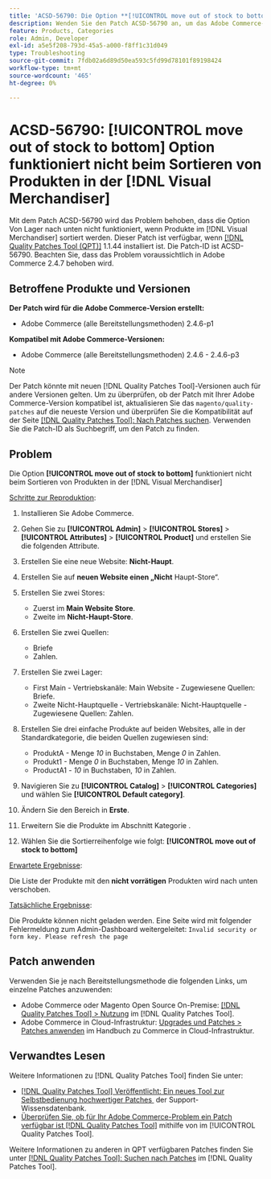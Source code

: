 ```yaml
---
title: 'ACSD-56790: Die Option **[!UICONTROL move out of stock to bottom]** funktioniert nicht beim Sortieren von Produkten in der  [!DNL Visual Merchandiser]'
description: Wenden Sie den Patch ACSD-56790 an, um das Adobe Commerce-Problem zu beheben, bei dem die Option „Von Lager nach unten verschieben“ beim Sortieren von Produkten im Visual Merchandiser nicht funktioniert.
feature: Products, Categories
role: Admin, Developer
exl-id: a5e5f208-793d-45a5-a000-f8ff1c31d049
type: Troubleshooting
source-git-commit: 7fdb02a6d89d50ea593c5fd99d78101f89198424
workflow-type: tm+mt
source-wordcount: '465'
ht-degree: 0%

---
```


# ACSD-56790: **[!UICONTROL move out of stock to bottom]** Option funktioniert nicht beim Sortieren von Produkten in der [!DNL Visual Merchandiser]

Mit dem Patch ACSD-56790 wird das Problem behoben, dass die Option Von Lager nach unten nicht funktioniert, wenn Produkte im [!DNL Visual Merchandiser] sortiert werden. Dieser Patch ist verfügbar, wenn [[!DNL Quality Patches Tool (QPT)]](https://experienceleague.adobe.com/de/docs/commerce-operations/tools/quality-patches-tool/quality-patches-tool-to-self-serve-quality-patches) 1.1.44 installiert ist. Die Patch-ID ist ACSD-56790. Beachten Sie, dass das Problem voraussichtlich in Adobe Commerce 2.4.7 behoben wird.

## Betroffene Produkte und Versionen

**Der Patch wird für die Adobe Commerce-Version erstellt:**

* Adobe Commerce (alle Bereitstellungsmethoden) 2.4.6-p1

**Kompatibel mit Adobe Commerce-Versionen:**

* Adobe Commerce (alle Bereitstellungsmethoden) 2.4.6 - 2.4.6-p3

>[!NOTE]
>
>Der Patch könnte mit neuen [!DNL Quality Patches Tool]-Versionen auch für andere Versionen gelten. Um zu überprüfen, ob der Patch mit Ihrer Adobe Commerce-Version kompatibel ist, aktualisieren Sie das `magento/quality-patches` auf die neueste Version und überprüfen Sie die Kompatibilität auf der Seite [[!DNL Quality Patches Tool]: Nach Patches suchen](https://experienceleague.adobe.com/tools/commerce-quality-patches/index.html?lang=de). Verwenden Sie die Patch-ID als Suchbegriff, um den Patch zu finden.

## Problem

Die Option **[!UICONTROL move out of stock to bottom]** funktioniert nicht beim Sortieren von Produkten in der [!DNL Visual Merchandiser]

<u>Schritte zur Reproduktion</u>:

1. Installieren Sie Adobe Commerce.
1. Gehen Sie zu **[!UICONTROL Admin]** > **[!UICONTROL Stores]** > **[!UICONTROL Attributes]** > **[!UICONTROL Product]** und erstellen Sie die folgenden Attribute.
1. Erstellen Sie eine neue Website: **Nicht-Haupt**.
1. Erstellen Sie auf **neuen Website einen „Nicht** Haupt-Store“.
1. Erstellen Sie zwei Stores:

   * Zuerst im **Main Website Store**.
   * Zweite im **Nicht-Haupt-Store**.

1. Erstellen Sie zwei Quellen:
   * Briefe
   * Zahlen.

1. Erstellen Sie zwei Lager:
   * First Main - Vertriebskanäle: Main Website - Zugewiesene Quellen: Briefe.
   * Zweite Nicht-Hauptquelle - Vertriebskanäle: Nicht-Hauptquelle - Zugewiesene Quellen: Zahlen.

1. Erstellen Sie drei einfache Produkte auf beiden Websites, alle in der Standardkategorie, die beiden Quellen zugewiesen sind:

   * ProduktA - Menge *10* in Buchstaben, Menge *0* in Zahlen.
   * Produkt1 - Menge *0* in Buchstaben, Menge *10* in Zahlen.
   * ProductA1 - *10* in Buchstaben, *10* in Zahlen.

1. Navigieren Sie zu **[!UICONTROL Catalog]** > **[!UICONTROL Categories]** und wählen Sie **[!UICONTROL Default category]**.
1. Ändern Sie den Bereich in **Erste**.
1. Erweitern Sie die Produkte im Abschnitt Kategorie .
1. Wählen Sie die Sortierreihenfolge wie folgt: **[!UICONTROL move out of stock to bottom]**

<u>Erwartete Ergebnisse</u>:

Die Liste der Produkte mit den **nicht vorrätigen** Produkten wird nach unten verschoben.

<u>Tatsächliche Ergebnisse</u>:

Die Produkte können nicht geladen werden. Eine Seite wird mit folgender Fehlermeldung zum Admin-Dashboard weitergeleitet: `Invalid security or form key. Please refresh the page`

## Patch anwenden

Verwenden Sie je nach Bereitstellungsmethode die folgenden Links, um einzelne Patches anzuwenden:

* Adobe Commerce oder Magento Open Source On-Premise: [[!DNL Quality Patches Tool] > Nutzung](/help/tools/quality-patches-tool/usage.md) im [!DNL Quality Patches Tool].
* Adobe Commerce in Cloud-Infrastruktur: [Upgrades und Patches > Patches anwenden](https://experienceleague.adobe.com/docs/commerce-cloud-service/user-guide/develop/upgrade/apply-patches.html?lang=de) im Handbuch zu Commerce in Cloud-Infrastruktur.

## Verwandtes Lesen

Weitere Informationen zu [!DNL Quality Patches Tool] finden Sie unter:

* [[!DNL Quality Patches Tool] Veröffentlicht: Ein neues Tool zur Selbstbedienung hochwertiger Patches &#x200B;](https://experienceleague.adobe.com/de/docs/commerce-operations/tools/quality-patches-tool/quality-patches-tool-to-self-serve-quality-patches) der Support-Wissensdatenbank.
* [Überprüfen Sie, ob für Ihr Adobe Commerce-Problem ein Patch verfügbar ist [!DNL Quality Patches Tool]](/help/tools/quality-patches-tool/patches-available-in-qpt/check-patch-for-magento-issue-with-magento-quality-patches.md) mithilfe von im [!UICONTROL Quality Patches Tool].


Weitere Informationen zu anderen in QPT verfügbaren Patches finden Sie unter [[!DNL Quality Patches Tool]: Suchen nach Patches](https://experienceleague.adobe.com/tools/commerce-quality-patches/index.html?lang=de) im [!DNL Quality Patches Tool].

